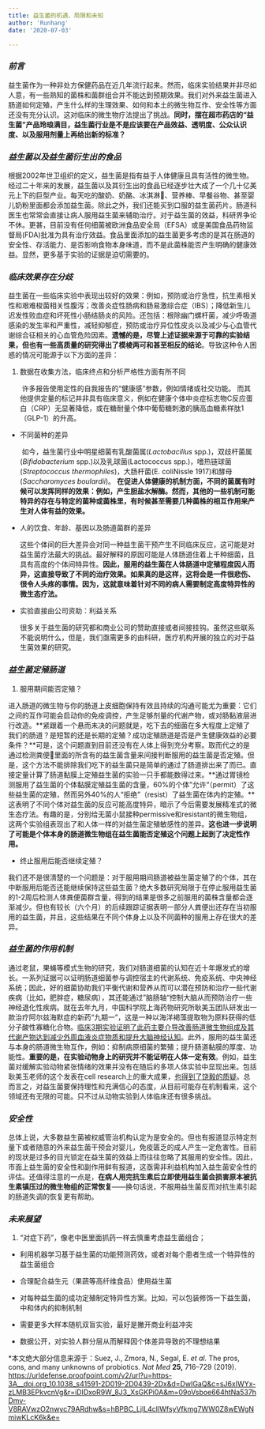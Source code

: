 ```yaml
---
title: 益生菌的机遇、局限和未知
author: 'Runhang'
date: '2020-07-03'

---
```


### *前言*

​		益生菌作为一种非处方保健药品在近几年流行起来。然而，临床实验结果并非尽如人意，有一些熟知的菌株和菌群组合并不能达到预期效果。我们对外来益生菌进入肠道如何定殖，产生什么样的生理效果、如何和本土的微生物互作、安全性等方面还没有充分认识。这对临床的微生物疗法提出了挑战。**同时，摆在超市药店的“益生菌”产品玲琅满目，益生菌行业是不是应该要在产品效益、透明度、公众认识度、以及服用剂量上再给出新的标准？**

### *益生菌以及益生菌衍生出的食品*

​		根据2002年世卫组织的定义，益生菌是指有益于人体健康且具有活性的微生物。经过二十年来的发展，益生菌以及其衍生出的食品已经逐步壮大成了一个几十亿美元上下的巨型产业。每天吃的酸奶、奶酪、冰淇淋🍦、营养棒、早餐谷物、甚至婴儿奶粉里面都会添加益生菌。除此之外，我们还能买到口服的益生菌药片。肠道科医生也常常会直接让病人服用益生菌来辅助治疗。
​		对于益生菌的效益，科研界争论不休。更甚，目前没有任何细菌被欧洲食品安全局（EFSA）或是美国食品药物监督局(FDA)批准为具有治疗效益。食品里面添加的益生菌更多考虑的是其在肠道的安全性、存活能力、是否影响食物本身味道，而不是此菌株能否产生明确的健康效益。显然，更多基于实验的证据是迫切需要的。

### *临床效果存在分歧*

​		益生菌在一些临床实验中表现出较好的效果：例如，预防或治疗急性，抗生素相关性和艰难梭菌相关性腹泻；改善炎症性肠病和肠易激综合症（IBS）；降低新生儿迟发性败血症和坏死性小肠结肠炎的风险。还包括：根除幽门螺杆菌，减少呼吸道感染的发生率和严重性，减轻抑郁症，预防或治疗异位性皮炎以及减少与心血管代谢综合征相关的心血管危险因素。**遗憾的是，尽管上述证据来源于可靠的实验结果，但也有一些高质量的研究得出了模棱两可和甚至相反的结论**。
​		导致这种令人困惑的情况可能源于以下方面的差异：

1. 数据在收集方法，临床终点和分析严格性方面有所不同

   ​		许多报告使用定性的自我报告的“健康感”参数，例如情绪或社交功能。 而其他提供定量的标记并非具有临床意义，例如在健康个体中炎症标志物C反应蛋白（CRP）无显著降低，或在糖耐量个体中葡萄糖刺激的胰高血糖素样肽1（GLP-1）的升高。

- 不同菌种的差异

   ​		如今，益生菌行业中明星细菌有乳酸菌属(*Lactobacillus* spp.)，双歧杆菌属(*Bifidobacterium* spp.)以及乳球菌(Lactococcus spp.)，嗜热链球菌(*Streptococcus thermophiles*)，大肠杆菌(E. coliNissle 1917)和酵母(*Saccharomyces boulardii*)。
   ​		**在促进人体健康的机制方面，不同的菌属有时候可以发挥同样的效果：例如，产生胆盐水解酶。然而，其他的一些机制可能特异的存在与特定的菌种或菌株里，有时候甚至需要几种菌株的相互作用来产生对人体有益的效果。**

- 人的饮食、年龄、基因以及肠道菌群的差异

   ​	这些个体间的巨大差异会对同一种益生菌干预产生不同临床反应，这可能是对益生菌疗法最大的挑战。最好解释的原因可能是人体肠道住着上千种细菌，且具有高度的个体间特异性。**因此，服用的益生菌在人体肠道中定殖程度因人而异，这直接导致了不同的治疗效果。如果真的是这样，这将会是一件很悲伤、很令人头疼的事情。因为，这就意味着针对不同的病人需要制定高度特异性的微生态疗法。**

- 实验直接由公司资助：利益关系

   ​	很多关于益生菌的研究都和商业公司的赞助直接或者间接挂钩。虽然这些联系不能说明什么，但是，我们亟需更多的由科研，医疗机构开展的独立的对于益生菌效果的研究。

### *益生菌定殖肠道*

1. 服用期间能否定殖？

​		进入肠道的微生物与你的肠道上皮细胞保持有效且持续的沟通可能尤为重要：它们之间的互作可能会启动你的免疫调控，产生足够剂量的代谢产物，或对肠黏液层进行改造。**紧跟着一个悬而未决的问题就是，吃下去的细菌在多大程度上定殖了我们的肠道？是短暂的还是长期的定殖？成功定殖肠道是否是产生健康效益的必要条件？**可是，这个问题直到目前还没有在人体上得到充分考察。取而代之的是通过检测粪便💩里面的所含有的益生菌含量来间接判断服用的益生菌是否定殖。但是，这个方法不能排除我们吃下的益生菌只是简单的通过了肠道排出来了而已。
​		直接定量计算了肠道黏膜上定殖益生菌的实验一只手都能数得过来。**通过胃镜检测服用了益生菌的个体黏膜定殖益生菌的含量，60%的个体”允许“（permit）了这些益生菌的定殖，然而另外40%的人“拒绝”（resist）了益生菌在体内的定殖。**这表明了不同个体对益生菌的反应可能高度特异，暗示了今后需要发展精准式的微生态疗法。有趣的是，分别给无菌小鼠接种permissive和resistant的微生物组，这两个实验组表现出了和人体一样的对益生菌定殖敏感性的差异。**这也进一步说明了可能是个体本身的肠道微生物组在益生菌能否定殖这个问题上起到了决定性作用。**

- 终止服用后能否继续定殖？

​		我们还不是很清楚的一个问题是：对于服用期间肠道被益生菌定殖了的个体，其在中断服用后能否还能继续保持这些益生菌？绝大多数研究局限于在停止服用益生菌的1-2周后检测人体粪便菌群含量，得到的结果是很多之前服用的菌株含量都会逐渐减少。但也有较长（六个月）的后续跟踪证据表明一部分人粪便出还存在当初服用的益生菌，并且，这些结果在不同个体身上以及不同菌种的服用上存在很大的差异。

### *益生菌的作用机制*

​		通过老鼠，果蝇等模式生物的研究，我们对肠道细菌的认知在近十年爆发式的增长。一系列证据可以证明肠道细菌参与调控宿主的代谢系统、免疫系统、中央神经系统；因此，好的细菌协助我们平衡代谢和营养从而可以潜在预防和治疗一些代谢疾病（比如，肥胖症，糖尿病），其还能通过”脑肠轴“控制大脑从而预防治疗一些神经退化性疾病。就在去年九月，中国科学院上海药物研究所耿美玉团队研发出一款治疗阿尔兹海默症的新药“九期一”，这是一种以海洋褐藻提取物为原料获得的低分子酸性寡糖化合物。[临床3期实验证明了此药主要介导改善肠道微生物组成及其代谢产物达到减少外周血液炎症物质和提升大脑神经认知](https://urldefense.proofpoint.com/v2/url?u=https-3A__www.nature.com_articles_s41422-2D019-2D0216-2Dx&d=DwIGaQ&c=sJ6xIWYx-zLMB3EPkvcnVg&r=iDIDxoR9W_8J3_XsGKPi0A&m=09oVsboe664htNa537hDmv-V8RAVwzO2nwyc79ARdhw&s=_bItJyhOm5zM3_j27Cmk7VPNmWc0q9vpHuOr4yqPcTk&e= )。此外，服用的益生菌还与本身的肠道微生物互作，例如：抑制病原细菌的繁殖；提升肠道黏膜的厚度、功能性。
​		**重要的是，在实验动物身上的研究并不能证明在人体一定有效**。例如，益生菌对缓解实验动物紧张情绪的效果并没有在随后的多项人体实验中显现出来。包括耿美玉老师的这个发表在cell research上的重大成果，[也得到了饶毅的质疑](https://urldefense.proofpoint.com/v2/url?u=https-3A__xueqiu.com_5894228201_136627342&d=DwIGaQ&c=sJ6xIWYx-zLMB3EPkvcnVg&r=iDIDxoR9W_8J3_XsGKPi0A&m=09oVsboe664htNa537hDmv-V8RAVwzO2nwyc79ARdhw&s=w_GR-n49qoXs6aVWtAjWMz6Ck6apadQF6fy3cV68tX0&e= )。总而言之，对益生菌要保持理性和充满信心的态度，从目前可能存在机制看来，这个领域还有无限的可能。只不过从动物实验到人体临床还有很多挑战。

### *安全性*

​		总体上说，大多数益生菌被权威管治机构认定为是安全的。但也有报道显示特定剂量下或者随意的外来益生菌干预会对婴儿，免疫匮乏的成人产生一定危害性。目前的现状是过多的目光锁定在益生菌的效益上而往往忽略了其服用的安全性。因此，市面上益生菌的安全性和副作用鲜有报道，这亟需非利益机构加入益生菌安全性的评估。还值得注意的一点是，**在病人用完抗生素后立即使用益生菌会损害原本被抗生素镇压过的微生物组的正常恢复**——换句话说，不服用益生菌反而对抗生素引起的肠道失调的恢复更有帮助。

### *未来展望*

1. “对症下药”，像老中医里面抓药一样去慎重考虑益生菌组合；
  - 利用机器学习基于益生菌的功能预测药效，或者对每个患者生成一个特异性的益生菌组合
  - 合理配合益生元（果蔬等高纤维食品）使用益生菌
  - 对每种益生菌的成功定殖制定特异性方案。比如，可以包装修饰一下益生菌，中和体内的抑制机制

- 需要更多大样本随机双盲实验，最好是撇开商业利益冲突
- 数据公开，对实验人群分层从而解释因个体差异导致的不理想结果



*本文绝大部分信息来源于：Suez, J., Zmora, N., Segal, E. *et al.* The pros, cons, and many unknowns of probiotics. *Nat Med* **25,** 716–729 (2019). https://urldefense.proofpoint.com/v2/url?u=https-3A__doi.org_10.1038_s41591-2D019-2D0439-2Dx&d=DwIGaQ&c=sJ6xIWYx-zLMB3EPkvcnVg&r=iDIDxoR9W_8J3_XsGKPi0A&m=09oVsboe664htNa537hDmv-V8RAVwzO2nwyc79ARdhw&s=hBPBC_LjlL4cIlWfsyVfkmg7WW0Z8wEWgNmiwKLcK6k&e=
